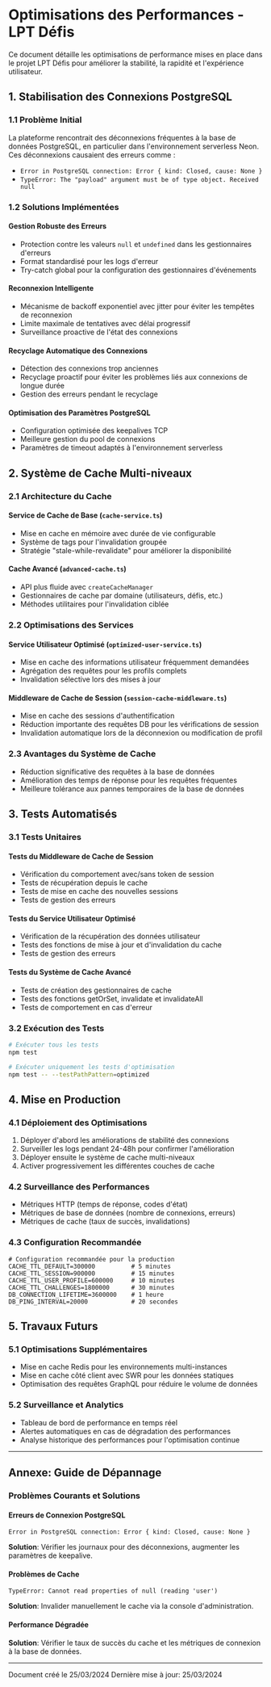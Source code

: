# Optimisations des Performances - LPT Défis

Ce document détaille les optimisations de performance mises en place dans le projet LPT Défis pour améliorer la stabilité, la rapidité et l'expérience utilisateur.

## 1. Stabilisation des Connexions PostgreSQL

### 1.1 Problème Initial

La plateforme rencontrait des déconnexions fréquentes à la base de données PostgreSQL, en particulier dans l'environnement serverless Neon. Ces déconnexions causaient des erreurs comme :
- `Error in PostgreSQL connection: Error { kind: Closed, cause: None }`
- `TypeError: The "payload" argument must be of type object. Received null`

### 1.2 Solutions Implémentées

#### Gestion Robuste des Erreurs
- Protection contre les valeurs `null` et `undefined` dans les gestionnaires d'erreurs
- Format standardisé pour les logs d'erreur
- Try-catch global pour la configuration des gestionnaires d'événements

#### Reconnexion Intelligente
- Mécanisme de backoff exponentiel avec jitter pour éviter les tempêtes de reconnexion
- Limite maximale de tentatives avec délai progressif
- Surveillance proactive de l'état des connexions

#### Recyclage Automatique des Connexions
- Détection des connexions trop anciennes
- Recyclage proactif pour éviter les problèmes liés aux connexions de longue durée
- Gestion des erreurs pendant le recyclage

#### Optimisation des Paramètres PostgreSQL
- Configuration optimisée des keepalives TCP
- Meilleure gestion du pool de connexions
- Paramètres de timeout adaptés à l'environnement serverless

## 2. Système de Cache Multi-niveaux

### 2.1 Architecture du Cache

#### Service de Cache de Base (`cache-service.ts`)
- Mise en cache en mémoire avec durée de vie configurable
- Système de tags pour l'invalidation groupée
- Stratégie "stale-while-revalidate" pour améliorer la disponibilité

#### Cache Avancé (`advanced-cache.ts`)
- API plus fluide avec `createCacheManager`
- Gestionnaires de cache par domaine (utilisateurs, défis, etc.)
- Méthodes utilitaires pour l'invalidation ciblée

### 2.2 Optimisations des Services

#### Service Utilisateur Optimisé (`optimized-user-service.ts`)
- Mise en cache des informations utilisateur fréquemment demandées
- Agrégation des requêtes pour les profils complets
- Invalidation sélective lors des mises à jour

#### Middleware de Cache de Session (`session-cache-middleware.ts`)
- Mise en cache des sessions d'authentification
- Réduction importante des requêtes DB pour les vérifications de session
- Invalidation automatique lors de la déconnexion ou modification de profil

### 2.3 Avantages du Système de Cache
- Réduction significative des requêtes à la base de données
- Amélioration des temps de réponse pour les requêtes fréquentes
- Meilleure tolérance aux pannes temporaires de la base de données

## 3. Tests Automatisés

### 3.1 Tests Unitaires

#### Tests du Middleware de Cache de Session
- Vérification du comportement avec/sans token de session
- Tests de récupération depuis le cache
- Tests de mise en cache des nouvelles sessions
- Tests de gestion des erreurs

#### Tests du Service Utilisateur Optimisé
- Vérification de la récupération des données utilisateur
- Tests des fonctions de mise à jour et d'invalidation du cache
- Tests de gestion des erreurs

#### Tests du Système de Cache Avancé
- Tests de création des gestionnaires de cache
- Tests des fonctions getOrSet, invalidate et invalidateAll
- Tests de comportement en cas d'erreur

### 3.2 Exécution des Tests
```bash
# Exécuter tous les tests
npm test

# Exécuter uniquement les tests d'optimisation
npm test -- --testPathPattern=optimized
```

## 4. Mise en Production

### 4.1 Déploiement des Optimisations
1. Déployer d'abord les améliorations de stabilité des connexions
2. Surveiller les logs pendant 24-48h pour confirmer l'amélioration
3. Déployer ensuite le système de cache multi-niveaux
4. Activer progressivement les différentes couches de cache

### 4.2 Surveillance des Performances
- Métriques HTTP (temps de réponse, codes d'état)
- Métriques de base de données (nombre de connexions, erreurs)
- Métriques de cache (taux de succès, invalidations)

### 4.3 Configuration Recommandée
```env
# Configuration recommandée pour la production
CACHE_TTL_DEFAULT=300000          # 5 minutes
CACHE_TTL_SESSION=900000          # 15 minutes
CACHE_TTL_USER_PROFILE=600000     # 10 minutes
CACHE_TTL_CHALLENGES=1800000      # 30 minutes
DB_CONNECTION_LIFETIME=3600000    # 1 heure
DB_PING_INTERVAL=20000            # 20 secondes
```

## 5. Travaux Futurs

### 5.1 Optimisations Supplémentaires
- Mise en cache Redis pour les environnements multi-instances
- Mise en cache côté client avec SWR pour les données statiques
- Optimisation des requêtes GraphQL pour réduire le volume de données

### 5.2 Surveillance et Analytics
- Tableau de bord de performance en temps réel
- Alertes automatiques en cas de dégradation des performances
- Analyse historique des performances pour l'optimisation continue

---

## Annexe: Guide de Dépannage

### Problèmes Courants et Solutions

#### Erreurs de Connexion PostgreSQL
```
Error in PostgreSQL connection: Error { kind: Closed, cause: None }
```
**Solution**: Vérifier les journaux pour des déconnexions, augmenter les paramètres de keepalive.

#### Problèmes de Cache
```
TypeError: Cannot read properties of null (reading 'user')
```
**Solution**: Invalider manuellement le cache via la console d'administration.

#### Performance Dégradée
**Solution**: Vérifier le taux de succès du cache et les métriques de connexion à la base de données.

---

Document créé le 25/03/2024
Dernière mise à jour: 25/03/2024 